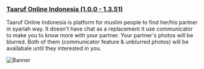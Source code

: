 ### [Taaruf Online Indonesia (1.0.0 - 1.3.51)](https://play.google.com/store/apps/details?id=id.taaruf.online)

Taaruf Online Indonesia is platform for muslim people to find her/his partner in syariah way. It doesn't have chat as a replacement it use communicator to make you to know more with your partner. Your partner's photos will be blurred. Both of them (communicator feature & unblurred photos) will be availabale until they interested in you.

![Banner](https://user-images.githubusercontent.com/31025016/173281520-8d38cb5d-0715-4eb1-9394-92d73c03ee32.png)
